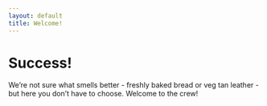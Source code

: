 ```yaml
---
layout: default
title: Welcome!
---
```


# Success!

We’re not sure what smells better - freshly baked bread or veg tan leather - but here you don’t have to choose. Welcome to the crew!
